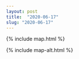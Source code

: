 ```yaml
---
layout: post
title:  "2020-06-17"
slug: "2020-06-17"
---
```

{% include map.html %}

{% include map-alt.html %}
